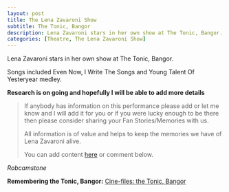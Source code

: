 ```yaml
---
layout: post
title: The Lena Zavaroni Show
subtitle: The Tonic, Bangor
description: Lena Zavaroni stars in her own show at The Tonic, Bangor.
categories: [Theatre, The Lena Zavaroni Show]
---
```


Lena Zavaroni stars in her own show at The Tonic, Bangor.

Songs included Even Now, I Write The Songs and Young Talent Of Yesteryear medley.

**Research is on going and hopefully I will be able to add more details**
> If anybody has information on this performance please add or let me know and I will add it for you or if you were lucky enough to be there then please consider sharing your Fan Stories/Memories with us.
>
> All information is of value and helps to keep the memories we have of Lena Zavaroni alive.
>
> You can add content [here](https://github.com/FanzOfLenaZavaroni/fanzoflenazavaroni.github.io) or comment below.

<cite>Robcamstone</cite>

**Remembering the Tonic, Bangor:**
<span class="post-categories">[Cine-files: the Tonic, Bangor](https://www.theguardian.com/film/filmblog/2012/dec/11/cine-files-tonic-bangor)</span>
